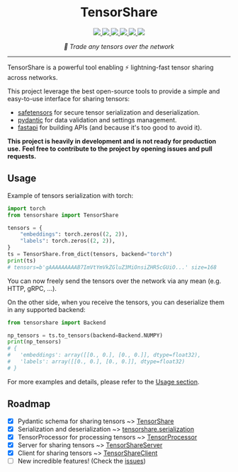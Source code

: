 <h1 align="center">TensorShare</h1>

<div align="center">
	<a  href="https://pypi.org/project/tensorshare" target="_blank">
		<img src="https://img.shields.io/pypi/v/tensorshare.svg" />
	</a>
	<a  href="https://pypi.org/project/tensorshare" target="_blank">
		<img src="https://img.shields.io/pypi/pyversions/tensorshare" />
	</a>
	<a  href="https://github.com/chainyo/tensorshare/blob/main/LICENSE" target="_blank">
		<img src="https://img.shields.io/pypi/l/tensorshare" />
	</a>
	<a  href="https://github.com/chainyo/tensorshare/actions?workflow=ci-cd" target="_blank">
		<img src="https://github.com/chainyo/tensorshare/workflows/ci-cd/badge.svg" />
	</a>
	<a href="https://codecov.io/gh/chainyo/tensorshare" > 
		<img src="https://codecov.io/gh/chainyo/tensorshare/branch/main/graph/badge.svg?token=IA2W48WCCN"/> 
	</a>
	<a  href="https://github.com/pypa/hatch" target="_blank">
		<img src="https://img.shields.io/badge/%F0%9F%A5%9A-Hatch-4051b5.svg" />
	</a>
</div>

<p align="center"><em>🤝 Trade any tensors over the network</em></p>

---

TensorShare is a powerful tool enabling ⚡ lightning-fast tensor sharing across networks.

This project leverage the best open-source tools to provide a simple and easy-to-use interface for sharing tensors:

* [safetensors](https://github.com/huggingface/safetensors) for secure tensor serialization and deserialization.
* [pydantic](https://github.com/pydantic/pydantic) for data validation and settings management.
* [fastapi](https://github.com/tiangolo/fastapi) for building APIs (and because it's too good to avoid it).

__This project is heavily in development and is not ready for production use.__
__Feel free to contribute to the project by opening issues and pull requests.__

## Usage

Example of tensors serialization with torch:

```python
import torch
from tensorshare import TensorShare

tensors = {
    "embeddings": torch.zeros((2, 2)),
    "labels": torch.zeros((2, 2)),
}
ts = TensorShare.from_dict(tensors, backend="torch")
print(ts)
# tensors=b'gAAAAAAAAAB7ImVtYmVkZGluZ3MiOnsiZHR5cGUiO...' size=168
```

You can now freely send the tensors over the network via any mean (e.g. HTTP, gRPC, ...).

On the other side, when you receive the tensors, you can deserialize them in any supported backend:

```python
from tensorshare import Backend

np_tensors = ts.to_tensors(backend=Backend.NUMPY)
print(np_tensors)
# {
# 	'embeddings': array([[0., 0.], [0., 0.]], dtype=float32),
# 	'labels': array([[0., 0.], [0., 0.]], dtype=float32)
# }
```

For more examples and details, please refer to the [Usage section](https://chainyo.github.io/tensorshare/usage/).

## Roadmap

- [x] Pydantic schema for sharing tensors ~> [TensorShare](https://chainyo.github.io/tensorshare/usage/tensorshare.md)
- [x] Serialization and deserialization ~> [tensorshare.serialization](https://chainyo.github.io/tensorshare/api/serialization)
- [x] TensorProcessor for processing tensors ~> [TensorProcessor](https://chainyo.github.io/tensorshare/api/processor)
- [x] Server for sharing tensors ~> [TensorShareServer](https://chainyo.github.io/tensorshare/usage/tensorshare_server.md)
- [x] Client for sharing tensors ~> [TensorShareClient](https://chainyo.github.io/tensorshare/usage/tensorshare_client.md)
- [ ] New incredible features! (Check the [issues](https://github.com/chainyo/tensorshare/issues))
